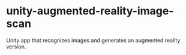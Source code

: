 # unity-augmented-reality-image-scan
Unity app that recognizes images and generates an augmented reality version.
